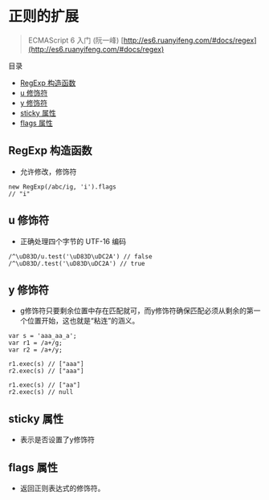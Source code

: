 # 正则的扩展

> ECMAScript 6 入门 (阮一峰) [http://es6.ruanyifeng.com/#docs/regex](http://es6.ruanyifeng.com/#docs/regex)

目录

- [RegExp 构造函数](#regexp-构造函数)
- [u 修饰符](#u-修饰符)
- [y 修饰符](#y-修饰符)
- [sticky 属性](#sticky-属性)
- [flags 属性](#flags-属性)

## RegExp 构造函数

- 允许修改，修饰符

```
new RegExp(/abc/ig, 'i').flags
// "i"
```

## u 修饰符

- 正确处理四个字节的 UTF-16 编码

```
/^\uD83D/u.test('\uD83D\uDC2A') // false
/^\uD83D/.test('\uD83D\uDC2A') // true
```

## y 修饰符

- g修饰符只要剩余位置中存在匹配就可，而y修饰符确保匹配必须从剩余的第一个位置开始，这也就是“粘连”的涵义。

```
var s = 'aaa_aa_a';
var r1 = /a+/g;
var r2 = /a+/y;

r1.exec(s) // ["aaa"]
r2.exec(s) // ["aaa"]

r1.exec(s) // ["aa"]
r2.exec(s) // null
```

## sticky 属性

- 表示是否设置了y修饰符

## flags 属性

- 返回正则表达式的修饰符。

